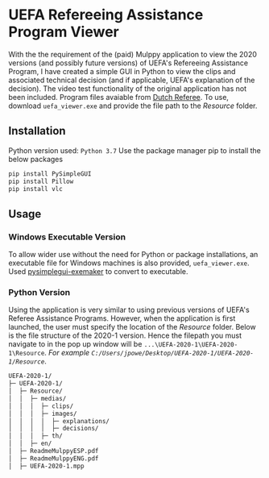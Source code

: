 # UEFA Refereeing Assistance Program Viewer
With the the requirement of the (paid) Mulppy application to view the 2020 versions (and possibly future versions) of UEFA's Refereeing Assistance Program, I have created a simple GUI in Python to view the clips and associated technical decision (and if applicable, UEFA's explanation of the decision). The video test functionality of the original application has not been included. Program files avaiable from [Dutch Referee](https://www.dutchreferee.com/refereeing-assistance-programme/). To use, download `uefa_viewer.exe` and provide the file path to the *Resource* folder.

## Installation
Python version used: `Python 3.7`
Use the package manager pip to install the below packages
```bash
pip install PySimpleGUI
pip install Pillow
pip install vlc	
```

## Usage
### Windows Executable Version
To allow wider use without the need for Python or package installations, an executable file for Windows machines is also provided, `uefa_viewer.exe`. Used [pysimplegui-exemaker](https://pypi.org/project/pysimplegui-exemaker/) to convert to executable. 

### Python Version
Using the application is very similar to using previous versions of UEFA's Referee Assistance Programs. However, when the application is first launched, the user must specify the location of the *Resource* folder. Below is the file structure of the 2020-1 version. Hence the filepath you must navigate to in the pop up window will be `...\UEFA-2020-1\UEFA-2020-1\Resource`. *For example `C:/Users/jpowe/Desktop/UEFA-2020-1/UEFA-2020-1/Resource`*. 


``` bash
UEFA-2020-1/
├─ UEFA-2020-1/
│  ├─ Resource/
│  │  ├─ medias/
│  │  │  ├─ clips/
│  │  │  ├─ images/
│  │  │  │  ├─ explanations/
│  │  │  │  ├─ decisions/
│  │  │  ├─ th/
│  │  ├─ en/
│  ├─ ReadmeMulppyESP.pdf
│  ├─ ReadmeMulppyENG.pdf
│  ├─ UEFA-2020-1.mpp
```